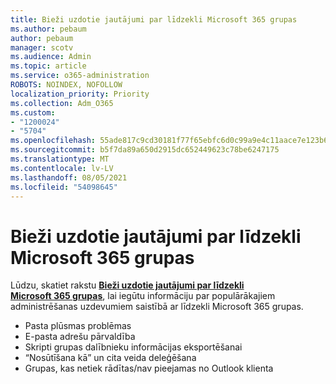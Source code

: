 ```yaml
---
title: Bieži uzdotie jautājumi par līdzekli Microsoft 365 grupas
ms.author: pebaum
author: pebaum
manager: scotv
ms.audience: Admin
ms.topic: article
ms.service: o365-administration
ROBOTS: NOINDEX, NOFOLLOW
localization_priority: Priority
ms.collection: Adm_O365
ms.custom:
- "1200024"
- "5704"
ms.openlocfilehash: 55ade817c9cd30181f77f65ebfc6d0c99a9e4c11aace7e123b6bf7e09fe516c2
ms.sourcegitcommit: b5f7da89a650d2915dc652449623c78be6247175
ms.translationtype: MT
ms.contentlocale: lv-LV
ms.lasthandoff: 08/05/2021
ms.locfileid: "54098645"
---
```

# <a name="microsoft-365-groups-faq"></a>Bieži uzdotie jautājumi par līdzekli Microsoft 365 grupas

Lūdzu, skatiet rakstu **[Bieži uzdotie jautājumi par līdzekli Microsoft 365 grupas](https://aka.ms/M365GroupsFAQ)**, lai iegūtu informāciju par populārākajiem administrēšanas uzdevumiem saistībā ar līdzekli Microsoft 365 grupas.

- Pasta plūsmas problēmas
- E-pasta adrešu pārvaldība
- Skripti grupas dalībnieku informācijas eksportēšanai
- “Nosūtīšana kā” un cita veida deleģēšana
- Grupas, kas netiek rādītas/nav pieejamas no Outlook klienta